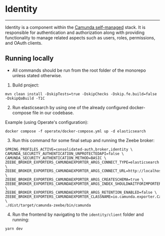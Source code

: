 # Identity

---

Identity is a component within the [Camunda self-managed](https://docs.camunda.io/docs/self-managed/about-self-managed/)
stack. It is responsible for authentication and authorization along with providing functionality to manage related aspects
such as users, roles, permissions, and OAuth clients.

## Running locally

- All commands should be run from the root folder of the monorepo unless stated otherwise.

1. Build project:

```
mvn clean install -DskipTests=true -DskipChecks -Dskip.fe.build=false -DskipQaBuild -T1C
```

2. Run elasticsearch by using one of the already configured docker-compose file in our codebase.

Example (using Operate's configuration):

```
docker compose -f operate/docker-compose.yml up -d elasticsearch
```

3. Run this command for some final setup and running the Zeebe broker:

```
SPRING_PROFILES_ACTIVE=consolidated-auth,broker,identity \
CAMUNDA_SECURITY_AUTHENTICATION_UNPROTECTEDAPI=false \
CAMUNDA_SECURITY_AUTHENTICATION_METHOD=BASIC \
ZEEBE_BROKER_EXPORTERS_CAMUNDAEXPORTER_ARGS_CONNECT_TYPE=elasticsearch \
ZEEBE_BROKER_EXPORTERS_CAMUNDAEXPORTER_ARGS_CONNECT_URL=http://localhost:9200 \
ZEEBE_BROKER_EXPORTERS_CAMUNDAEXPORTER_ARGS_CREATESCHEMA=true \
ZEEBE_BROKER_EXPORTERS_CAMUNDAEXPORTER_ARGS_INDEX_SHOULDWAITFORIMPORTERS=false \
ZEEBE_BROKER_EXPORTERS_CAMUNDAEXPORTER_ARGS_RETENTION_ENABLED=false \
ZEEBE_BROKER_EXPORTERS_CAMUNDAEXPORTER_CLASSNAME=io.camunda.exporter.CamundaExporter \
./dist/target/camunda-zeebe/bin/camunda
```

4. Run the frontend by navigating to the `identity/client` folder and running:

```shell
yarn dev
```
